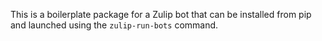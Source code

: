 This is a boilerplate package for a Zulip bot that can be installed from pip
and launched using the `zulip-run-bots` command.

